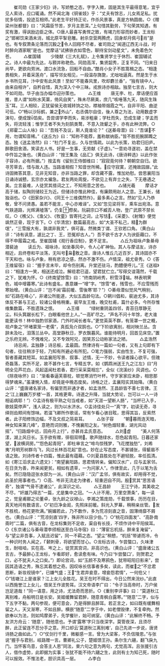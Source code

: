 <!-- { "loadSidebar": true } -->
　　崔司勋《王家少妇》诗，写娇憨之态，字字入微，固是其生平最得意笔，宜乎见人索诗，应口辄诵。然不闻北海《铜雀妓》乎：“丈夫有馀志，儿女焉足私。扰扰多俗情，投迹互相师。”此老生平好持正论，作杀风景事，真是方枘圆凿。○《赠梁州张都督》曰：“风霜臣节苦，岁月主恩深。”上句惜其勤劳，下句荣其知遇，有奖有激，得讽励边臣之体。○唐人最喜写勇悍之致，有竭力形容而妙者，王龙标之“邯郸饮来酒未消，城北原平掣皂雕。射杀空营两腾虎，回身却月佩弓肖”是也。有专叙萧条沦落而沉毅之令人回翔不尽者，崔司勋之“闻道辽西无斗战，时时醉向酒家眠”是也。觉摩诘“试拂铁衣如雪色，聊持宝剑动星文”，未免着色欠苍。
　　△崔国辅
　　少陵献《三大礼赋》，上令集贤学士于休烈、崔国辅试之。诗人中最为先达，与颢并称艳色。同勋高浑，集贤韶秀，正复不同。“归来日尚早，更欲向劳洲。渡口水流急，回船不自由。”酷肖小女子不胜篙楫之态。“相逢畏相失，并着采莲舟”，描写邻女相见，一段温存旖旎，尤咄咄逼真。然是生于水乡书所见耳，汴中安有此风景！至如“不能春风里，吹却麝兰香”，“独有镜中人，由来自相许”，自矜自惜，真为深入个中三昧。戎旅诗亦相敌。独至七言古，则大不如司勋。华子由当办幅巾迎孙策也。
　　△王维
　　唐无李、杜，摩诘便应首推，昔人谓“如秋水芙蕖，倚风自笑”，殊未尽厥美，庶几“咳唾落九天，随风生珠玉”耳。三人相较，正犹留侯无收城转饷之功，襟袖带烟霞之气，自非平阳、曲逆可伍。○“畅以沙际鹤，兼之外山”，右丞偶尔自佳，後人尊之为法，动用数虚字演句，便成馊馅矣。吾尝谓学李而失，易涉粗豪；学杜而失，恐成生硬；学孟而失，将流轻浅；惟学王者不失为刻鹄类鹜，不意入效颦之手，亦有此种流弊。○《郑霍二山人咏》曰：“吾贱不及议，斯人竟谁论？”《送綦毋潜》曰：“吾谋不用，勿谓知音稀。”《送丘为》曰：“知祢不能荐，羞称献纳臣。”皆不胜扼腕踯躅之态。独《送孟浩然》曰：“杜门不复出，久与世情疏。以此为长策，劝君归旧庐。醉歌田舍酒，笑读古人书。好是一生事，无劳献《子虚》。”一意劝寻遂初，盖在禁中忤旨之後也。（黄白山评：“按王集及《品汇》俱无此诗，《唐诗粹选》以此作张子容诗，必有所据。”）按孟有《留别王侍御维曰：“寂寂竟何待？朝朝空自归。欲寻芳草去，惜与故人违。当路谁相假？知音世所稀。应守寂寞，还掩故园扉。”此诗固微答其意，见非无知音，亦非当路之罪，却含藏不露，惟加劝慰。尝思襄阳当日诵诗诚戆，玄宗亦太褊急。君友两处周旋，不欲见上有弃士之失，下无巷遇之美。立言最难，人徒赏其措词之工，不知用意之苦也。
　　△储光羲
　　摩诘才高于储，拟陶则储较王为近。但储诗亦惟此种佳，有廉颇用赵人之意。王兼长，储独诣也。○《田家杂兴》、《同王十三维偶然作》，最多素心之言。然如“见人乃恭敬，曾不问贤愚。虽若不能言，中心亦难诬”。又如“忽见梁将军，乘车出宛洛。意气轶道路，光辉满墟落”。仍复傺矣。阮嗣宗口不臧否人物，登广武原不禁长叹。○《樵父》、《渔父》、《牧童》皆寄托之词，止写恬。《采菱》、《射雉》便觉飒然正骨，现于言下。○《华清宫》数篇最高古，如“大圣不私己，精为群氓”，“三雪报大有，孰谓非我灵”，俱可喜。然微类丁谓、王钦若口角。（黄白山评：“诗有讽意，遽比之丁、王，恐冤却古人。”）吾不欲千古才人为谀臣藉口，不得不申履霜之戒。至崔国辅《观行香应制》，更不足言。
　　△丘为祖咏卢象綦毋潜裴迪
　　读丘为、祖咏诗，如坐春风中，令人心旷神怡。其人与摩诘友，诗亦相近，且终卷和平淡荡，无叫号枭敫之音。唐诗人惟丘几近百岁，其诗固亦不干天和也。咏与卢象，稍有悲凉之感，然亦不激不伤。卢情深，祖尤骨秀。○《答王维留宿》曰：“握手言未毕，却令伤别离。升堂还驻马，酌醴便呼儿。”王《送祖》曰：“相逢方一笑，相送还成泣。解缆君已遥，望君犹伫立。”写得交谊蔼然，千载之下，犹难为怀。○《终南望馀雪》曰：“终南阴岭秀，积雪浮端。林表明霁色，城中增暮寒。”此诗有盛名，愚意嫌一“增”字。“馀雪”者，残雪也，不应雪残而寒始增。（黄白山评：“岂不闻‘霜前暖、雪後寒’耶？”）○綦毋潜似觉风气稍别，如“石路在峰心”，非诸公所能道，大似五昌龄句法。○辋川倡和，裴迪尤多，其诗体反不甚与王近，较诸公骨格稍重。裴早友王维，晚交杜甫，篇什必多。今所存惟维集数篇，不胜遗珠之恨。
　　△王缙
　　“绿树重阴盖四邻，青苔日厚静无尘。科头箕踞长松下，白眼看他世上人。”一高旷尽之。“声名不问十年馀，老大谁能更读书！林中独酌邻家酒，门外时闻长者车。”更觉英英不群，有笼罩一世之概，视卢象之“环堵蒙笼一老儒”，真孤凫介双鹄也。○“下阶欲离别，相对映兰丛。含辞未及吐，泪落兰丛中。高堂静秋日，罗衣飘暮风。谁能待明月，回首见床空。”置之乐府无辨。不愧难兄，又不专效阿兄，因笑苏公动称家法之陋。
　　△孟浩然
　　诗忌闹，孟独静；诗忌板，孟最圆。然律诗有一篇如一句者，又有上句即有下句者，往往稍涉于轻，乃知有所避必有所犯。○笔力强弱，实由性生，不复可强，智者善藏其短耳。如孟襄阳写景、叙事、述情，无一不妙，令读者躁心欲平。但瑰奇磊落，实所不足，故不甚作七言，专精五字。如《鹦鹉洲送王九之江左》曰“月明全见芦花白，风起遥闻杜若香，君行采采莫相忘”，全似《浣溪纱》风调也。○《除夜咏怀》曰：“渐看春逼芙蓉枕，顿觉寒消竹叶杯。守岁家家应未卧，相思那得梦魂来。”虽凄惋入情，却竟是中晚态度矣。诗格之迁，孟襄阳实其始降。（黄白山评：“盛唐诸名家诗，有偏至而非通才者，如孟浩然、王昌龄皆不善七言律。王之‘江上巍巍万岁楼’一首，其格更卑。诗道之升降，当就大势论，岂可以一人一诗相诟病耶！”）○孟诗有极平熟之句当戒者，如“天涯一望断人肠”，“当杯已入手，歌妓莫停声”，浅人读之，则为以水济水。○孟诗佳处只一“真”字，初读无奇，寻绎则齿颊间有馀味。若温飞卿所作歌谣，常有乍看心骇目眩，思得其旨，反索然者。此子阳修饰边幅，不及文叔之简易耳。
　　△张子容
　　“朝暮雨连天暗，神女知来第几峰”，意艳而词则雅，不愧襄阳之友。“树色烟轻重，湖光风动摇”，“归路烟中远，回舟月上行”，亦甚肖孟氏意态。
　　△刘虚
　　“美人何荡漾，湖上风日长。玉手欲有赠，徘徊双明。歌声随绿水，怨色起青阳。日暮还家望，波横洞房。”“怨色起青阳”，即杜审言之“啼鸟惊残梦，飞花搅独愁”，刘希夷“月明芳树群乌飞，风过长林百花起”意也。妙在止写态度，不甚铺张，得颦眉不语之致。刘诗传者十四篇，惟此最有蕴藉。○刘夏县胜处在不避轻脱，率任孤清。如《寄江滔求孟六遗文》：“南望襄阳路，思君情转亲。偏知汉水广，应与孟家邻。在日贪为善，昨来闻更贫。相如有遗草，一为问家人”。作律至此，几于以笔为舌矣。然已隐隐逗张水部为一派。（黄白山评：“汉广孟邻，俱有故实，却用得不觉，此圣於用事者也。”）○高、岑非无流走为律者，轻重迥自不同。殷赏其“思苦语奇”，独谓“气骨不逮诸公”，此深识之论。
　　△王昌龄
　　王江宁诗，其美收之不尽，“奸雄乃得志”一篇，尤是集中之冠。“一人计不用，万里空萧条”，每一读之，觉皇甫郦之论董卓，张九龄之议禄山，李湘之策庞勋，千载恨事，历历在目，真天地间有数语言。○“初日净金闺，先照床前暖。斜光入罗幕，稍稍亲丝管。发不胜梳，杨花更吹满。”婉媚若此，乃不数作，多为荒凉刻直之音，固薄绮靡不屑也。（黄白山评：“‘荒凉刻直’四字，殊非所以目少伯。”）○“桃花四面发”、“高卧南斋时”二篇，俱有古音，在龙标集则不足收，渠自有长技，不烦作诗中平阳侯耳。○《东京诸公与綦毋潜李颀相送至白马寺宿》曰：“薄宦忘机括，醉来复淹留”，与“望尘非吾事，入赋且迟留”，同一不羁之态。“望尘”稍戆，“机括”带谑而冷，令一种识时务人闻之，Г颡刺骨，将欲望而甘心。○龙标古诗，乍尝螫口，久味津生，耐咀啮，实在高、岑之上，徒赏其宫词，非高识也。（黄白山评：“盛唐诸公五言古，予最醉心王龙标，乍看即好，愈读愈有味。今乃曰‘乍尝螫口’，则贺君之口，必不犹夫人之口矣。”）即论宫词，如“玉颜不及寒鸦色，犹带昭阳日影来”，尝因其造语之秀，殊忘其着想之奇。因叹咏长信事者多矣，读此，而崔之“不忿君恩断，新妆视镜中”，已嫌气盛；王“生君弃妾意，增妾怨君情”，一何伧父！○“钱塘江上是谁家？江上女儿全胜花。吴王在时不得出，今日公然来浣纱。”此直以西施誉江上女儿，借吴王作波势耳。汉文帝语李广曰：“令子当高帝时，万户侯岂足道哉！”同一语意，用之诗，尤法奇而思折。○《重别李评事》曰：“莫道秋江离别难，舟船明日是长安。吴姬缓舞留君醉，随意青枫白露寒。”“随意”二字，似与下五字不黏，两句参观，便可意会，乃是得醉且醉耳。若正言之，如曰既有缓舞相留之人，天又渐寒，不如且醉。横嵌“随意”二字于中，如老僧毁律，不复牵拘。然欲奉以为法，则如鸠摩弟子，先学餐针，始可纳室。（黄白山评：“此解终不畅。予友洪方舟云：‘随意’，随他意也。予谓‘露寒’字只当夜深字。莫管夜深，且须尽醉，此正留连不忍分手之意。开口却云‘莫道秋江离别难’，自己先进一步说，唐贤诗肠之曲如此。”）○“仗剑行千里，微躯感一言。曾为大梁客，不负信陵恩。”与张说“握手与君别，岐路赠一言。曹卿礼公子，楚姬馈王孙。条尔生六翮，翻飞戾九门。当怀客鸟意，会答主人恩”同法，束六句之意为两句，尤觉高浑。且张援引古人，借作虚势，此即据为实事；张犹不能不待六翮之生，此则有士为知己死，随时可以报效。不惟法老，胆识具高一层。
　　△李白
